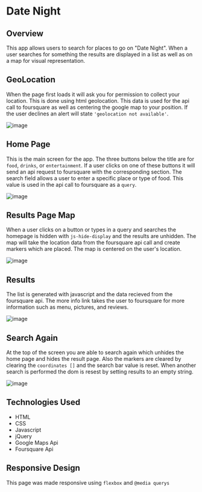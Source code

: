 # Date Night

## Overview
This app allows users to search for places to go on "Date Night".  When a user searches for something the results are displayed in a list as
well as on a map for visual representation.

## GeoLocation
When the page first loads it will ask you for permission to collect your location.    This is done using html geolocation.  This data is 
used for the api call to foursquare as well as centering the google map to your position.  If the user declines an alert will state 
``'geolocation not available'``.

![image](https://user-images.githubusercontent.com/30561347/29737745-5b6d2e14-89e1-11e7-9215-2b04af63c2a6.png)

## Home Page
This is the main screen for the app.  The three buttons below the title are for ``food``, ``drinks``, or ``entertainment``.  If a user clicks on one 
of these buttons it will send an api request to foursquare with the corresponding section.  The search field allows a user to enter a 
specific place or type of food.  This value is used in the api call to foursquare as a ``query``.

![image](https://user-images.githubusercontent.com/30561347/29738007-d01f13f8-89e6-11e7-86a4-f06914bfbcef.png)

## Results Page Map
When a user clicks on a button or types in a query and searches the homepage is hidden with ``js-hide-display`` and the results are
unhidden.  The map will take the location data from the foursquare api call and create markers which are placed.  The map is centered on 
the user's location.  

![image](https://user-images.githubusercontent.com/30561347/29737978-2c9a02a6-89e6-11e7-8a0a-e13434e91775.png)

## Results
The list is generated with javascript and the data recieved from the foursquare api.  The more info link takes the user to foursquare for 
more information such as menu, pictures, and reviews.

![image](https://user-images.githubusercontent.com/30561347/29737988-6aac4748-89e6-11e7-8757-e989e25c2b25.png)

## Search Again
At the top of the screen you are able to search again which unhides the home page and hides the result page.  Also the markers are cleared 
by clearing the ``coordinates []`` and the search bar value is reset.  When another search is performed the dom is resest by setting results 
to an empty string.

![image](https://user-images.githubusercontent.com/30561347/29737999-a298ce4c-89e6-11e7-8760-adbed4afae36.png)

## Technologies Used
* HTML
* CSS
* Javascript
* jQuery
* Google Maps Api
* Foursquare Api

## Responsive Design
This page was made responsive using ``flexbox`` and ``@media querys``
